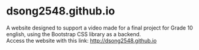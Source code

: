 # dsong2548.github.io
A website designed to support a video made for a final project for Grade 10 english, using the Bootstrap CSS library as a backend.  
Access the website with this link: http://dsong2548.github.io
